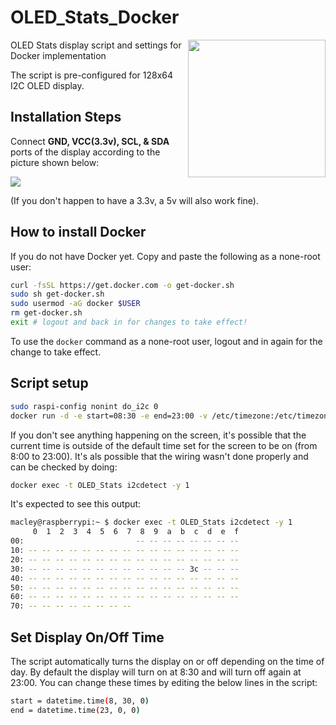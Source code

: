 # OLED_Stats_Docker

<img align="right" src="https://www.the-diy-life.com/wp-content/uploads/2022/09/187172812-de2de65c-bd30-40e7-a852-2d424edc27ab.jpg" height="220"></img>

OLED Stats display script and settings for Docker implementation

The script is pre-configured for 128x64 I2C OLED display.

## Installation Steps

Connect **GND, VCC(3.3v), SCL, & SDA** ports of the display according to the picture shown below:

<img src="https://www.the-diy-life.com/wp-content/uploads/2021/11/Screenshot-2021-11-14-at-22.16.39-1024x576.jpg">

(If you don't happen to have a 3.3v, a 5v will also work fine).

## How to install Docker

If you do not have Docker yet. Copy and paste the following as a none-root user:

```bash
curl -fsSL https://get.docker.com -o get-docker.sh
sudo sh get-docker.sh
sudo usermod -aG docker $USER
rm get-docker.sh
exit # logout and back in for changes to take effect!
```

To use the `docker` command as a none-root user, logout and in again for the change to take effect.

## Script setup

```bash
sudo raspi-config nonint do_i2c 0
docker run -d -e start=08:30 -e end=23:00 -v /etc/timezone:/etc/timezone -v /etc/localtime:/etc/localtime --network=host --device=/dev/i2c-1 --device=/dev/gpiomem --restart=on-failure --name OLED_Stats macley/oled_stats
```

If you don't see anything happening on the screen, it's possible that the current time is outside of the default time set for the screen to be on (from 8:00 to 23:00).
It's als possible that the wiring wasn't done properly and can be checked by doing:

```bash
docker exec -t OLED_Stats i2cdetect -y 1
```

It's expected to see this output:
```bash
macley@raspberrypi:~ $ docker exec -t OLED_Stats i2cdetect -y 1
     0  1  2  3  4  5  6  7  8  9  a  b  c  d  e  f
00:                         -- -- -- -- -- -- -- --
10: -- -- -- -- -- -- -- -- -- -- -- -- -- -- -- --
20: -- -- -- -- -- -- -- -- -- -- -- -- -- -- -- --
30: -- -- -- -- -- -- -- -- -- -- -- -- 3c -- -- --
40: -- -- -- -- -- -- -- -- -- -- -- -- -- -- -- --
50: -- -- -- -- -- -- -- -- -- -- -- -- -- -- -- --
60: -- -- -- -- -- -- -- -- -- -- -- -- -- -- -- --
70: -- -- -- -- -- -- -- --
```

## Set Display On/Off Time

The script automatically turns the display on or off depending on the time of day. By default the display will turn on at 8:30 and will turn off again at 23:00. You can change these times by editing the below lines in the script:

```bash
start = datetime.time(8, 30, 0)
end = datetime.time(23, 0, 0)
```
